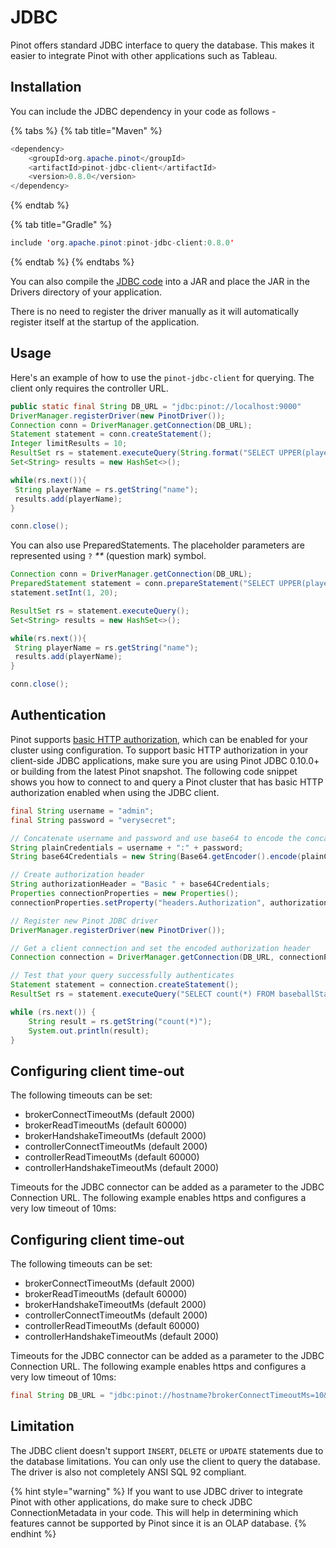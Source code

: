 # JDBC

Pinot offers standard JDBC interface to query the database. This makes it easier to integrate Pinot with other applications such as Tableau.

## Installation

You can include the JDBC dependency in your code as follows -

{% tabs %}
{% tab title="Maven" %}

```java
<dependency>
    <groupId>org.apache.pinot</groupId>
    <artifactId>pinot-jdbc-client</artifactId>
    <version>0.8.0</version>
</dependency>
```

{% endtab %}

{% tab title="Gradle" %}

```java
include 'org.apache.pinot:pinot-jdbc-client:0.8.0'
```

{% endtab %}
{% endtabs %}

You can also compile the [JDBC code](https://github.com/apache/pinot/tree/master/pinot-clients/pinot-jdbc-client) into a JAR and place the JAR in the Drivers directory of your application.

There is no need to register the driver manually as it will automatically register itself at the startup of the application.

## Usage

Here's an example of how to use the `pinot-jdbc-client` for querying. The client only requires the controller URL.

```java
public static final String DB_URL = "jdbc:pinot://localhost:9000"
DriverManager.registerDriver(new PinotDriver());
Connection conn = DriverManager.getConnection(DB_URL);
Statement statement = conn.createStatement();
Integer limitResults = 10;
ResultSet rs = statement.executeQuery(String.format("SELECT UPPER(playerName) AS name FROM baseballStats LIMIT %d", limitResults));
Set<String> results = new HashSet<>();

while(rs.next()){
 String playerName = rs.getString("name");
 results.add(playerName);
}

conn.close();
```

You can also use PreparedStatements. The placeholder parameters are represented using `?` _\*\*_ (question mark) symbol.

```java
Connection conn = DriverManager.getConnection(DB_URL);
PreparedStatement statement = conn.prepareStatement("SELECT UPPER(playerName) AS name FROM baseballStats WHERE age = ?");
statement.setInt(1, 20);

ResultSet rs = statement.executeQuery();
Set<String> results = new HashSet<>();

while(rs.next()){
 String playerName = rs.getString("name");
 results.add(playerName);
}

conn.close();
```

## Authentication

Pinot supports [basic HTTP authorization](../../operators/tutorials/authentication-authorization-and-acls.md#controller-authentication-and-authorization), which can be enabled for your cluster using configuration. To support basic HTTP authorization in your client-side JDBC applications, make sure you are using Pinot JDBC 0.10.0+ or building from the latest Pinot snapshot. The following code snippet shows you how to connect to and query a Pinot cluster that has basic HTTP authorization enabled when using the JDBC client.

```java
final String username = "admin";
final String password = "verysecret";

// Concatenate username and password and use base64 to encode the concatenated string
String plainCredentials = username + ":" + password;
String base64Credentials = new String(Base64.getEncoder().encode(plainCredentials.getBytes()));

// Create authorization header
String authorizationHeader = "Basic " + base64Credentials;
Properties connectionProperties = new Properties();
connectionProperties.setProperty("headers.Authorization", authorizationHeader);

// Register new Pinot JDBC driver
DriverManager.registerDriver(new PinotDriver());

// Get a client connection and set the encoded authorization header
Connection connection = DriverManager.getConnection(DB_URL, connectionProperties);

// Test that your query successfully authenticates
Statement statement = connection.createStatement();
ResultSet rs = statement.executeQuery("SELECT count(*) FROM baseballStats LIMIT 1;");

while (rs.next()) {
    String result = rs.getString("count(*)");
    System.out.println(result);
}
```

## Configuring client time-out

The following timeouts can be set:

- brokerConnectTimeoutMs (default 2000)
- brokerReadTimeoutMs (default 60000)
- brokerHandshakeTimeoutMs (default 2000)
- controllerConnectTimeoutMs (default 2000)
- controllerReadTimeoutMs (default 60000)
- controllerHandshakeTimeoutMs (default 2000)

Timeouts for the JDBC connector can be added as a parameter to the JDBC Connection URL. The following example enables https and configures a very low timeout of 10ms:

## Configuring client time-out

The following timeouts can be set:

- brokerConnectTimeoutMs (default 2000)
- brokerReadTimeoutMs (default 60000)
- brokerHandshakeTimeoutMs (default 2000)
- controllerConnectTimeoutMs (default 2000)
- controllerReadTimeoutMs (default 60000)
- controllerHandshakeTimeoutMs (default 2000)

Timeouts for the JDBC connector can be added as a parameter to the JDBC Connection URL. The following example enables https and configures a very low timeout of 10ms:

```java
final String DB_URL = "jdbc:pinot://hostname?brokerConnectTimeoutMs=10&brokerReadTimeoutMs=10&brokerHandshakeTimeoutMs=10&controllerConnectTimeoutMs=10&controllerReadTimeoutMs=10&scheme=https";
```

## Limitation

The JDBC client doesn't support `INSERT`, `DELETE` or `UPDATE` statements due to the database limitations. You can only use the client to query the database.\
The driver is also not completely ANSI SQL 92 compliant.

{% hint style="warning" %}
If you want to use JDBC driver to integrate Pinot with other applications, do make sure to check JDBC ConnectionMetadata in your code. This will help in determining which features cannot be supported by Pinot since it is an OLAP database.
{% endhint %}
